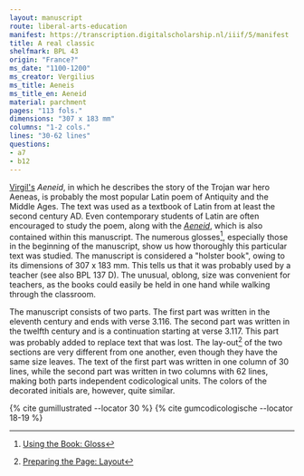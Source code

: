 ```yaml
---
layout: manuscript
route: liberal-arts-education
manifest: https://transcription.digitalscholarship.nl/iiif/5/manifest
title: A real classic
shelfmark: BPL 43
origin: "France?"
ms_date: "1100-1200"
ms_creator: Vergilius
ms_title: Aeneis
ms_title_en: Aeneid
material: parchment
pages: "113 fols."
dimensions: "307 x 183 mm"
columns: "1-2 cols."
lines: "30-62 lines"
questions:
- a7
- b12
---
```


[Virgil's](https://en.wikipedia.org/wiki/Virgil) *Aeneid*, in which he
describes the story of the Trojan war hero Aeneas, is probably the most
popular Latin poem of Antiquity and the Middle Ages. The text was used
as a textbook of Latin from at least the second century AD. Even
contemporary students of Latin are often encouraged to study the poem,
along with the *[Aeneid](https://en.wikipedia.org/wiki/Virgil)*, which
is also contained within this manuscript. The numerous glosses[^1],
especially those in the beginning of the manuscript, show us how
thoroughly this particular text was studied. The manuscript is
considered a "holster book", owing to its dimensions of 307 x 183 mm.
This tells us that it was probably used by a teacher (see also BPL 137
D). The unusual, oblong, size was convenient for teachers, as the books
could easily be held in one hand while walking through the classroom.

The manuscript consists of two parts. The first part was written in the
eleventh century and ends with verse 3.116. The second part was written
in the twelfth century and is a continuation starting at verse 3.117.
This part was probably added to replace text that was lost. The
lay-out[^2] of the two sections are very different from one another, even
though they have the same size leaves. The text of the first part was
written in one column of 30 lines, while the second part was written in
two columns with 62 lines, making both parts independent codicological
units. The colors of the decorated initials are, however, quite similar.

[^1]: [Using the Book: Gloss](/glossary/#)
[^2]: [Preparing the Page: Layout](/glossary/#)

{% cite gumillustrated --locator 30 %}
{% cite gumcodicologische --locator 18-19 %}